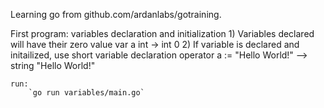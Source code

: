 Learning go from github.com/ardanlabs/gotraining.

First program: variables declaration and initialization
    1) Variables declared will have their zero value
        var a int -> int 0
    2) If variable is declared and initailized, use short variable declaration operator
        a := "Hello World!" --> string "Hello World!"

    run:
        `go run variables/main.go`
